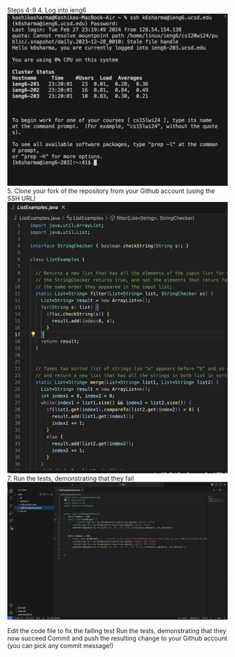 Steps 4-9
4. Log into ieng6
![Image](StepFour.png)
<br>
5. Clone your fork of the repository from your Github account (using the SSH URL)
![Image](StepFive.png)
<br>
7. Run the tests, demonstrating that they fail
![Image](StepSix.png)

Edit the code file to fix the failing test
Run the tests, demonstrating that they now succeed
Commit and push the resulting change to your Github account (you can pick any commit message!)


